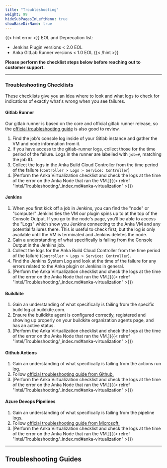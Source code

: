 ```yaml
---
title: "Troubleshooting"
weight: 99
hideSubPagesInLeftMenu: true
showBaseDirName: true
---
```

{{< hint error >}}
EOL and Deprecation list:
- Jenkins Plugin versions < 2.0 EOL
- Anka GitLab Runner versions < 1.0 EOL
{{< /hint >}}

**Please perform the checklist steps below before reaching out to customer support.**

---

### Troubleshooting Checklists

These checklists give you an idea where to look and what logs to check for indications of exactly what's wrong when you see failures.

#### Gitlab Runner

Our gitlab runner is based on the core and official gitlab runner release, so the [official troubleshooting guide](https://docs.gitlab.com/runner/faq/) is also good to review.

1. Find the job's console log inside of your Gitlab instance and gather the VM and node information from it.
1. If you have access to the gitlab-runner logs, collect those for the time period of the failure. Logs in the runner are labelled with `job=#`, matching the job ID.
1. Collect the logs in the Anka Build Cloud Controller from the time period of the failure (`Controller > Logs > Service: Controller`)
1. [Perform the Anka Virtualization checklist and check the logs at the time of the error on the Anka Node that ran the VM.]({{< relref "intel/Troubleshooting/_index.md#anka-virtualization" >}})

#### Jenkins

1. When you first kick off a job in Jenkins, you can find the "node" or "computer" Jenkins ties the VM our plugin spins up to at the top of the Console Output. If you go to the node's page, you'll be able to access the "Logs" which show you Jenkins connecting to the Anka VM and any potential failures there. This is useful to check first, but the log is only available until the VM is terminated and Jenkins deletes the node.
1. Gain a understanding of what specifically is failing from the Console Output in the Jenkins job.
1. Collect the logs for the Anka Build Cloud Controller from the time period of the failure (`Controller > Logs > Service: Controller`).
1. Find the Jenkins System Log and look at the time of the failure for any errors related to the Anka plugin or Jenkins in general.
1. [Perform the Anka Virtualization checklist and check the logs at the time of the error on the Anka Node that ran the VM.]({{< relref "intel/Troubleshooting/_index.md#anka-virtualization" >}})

#### Buildkite

1. Gain an understanding of what specifically is failing from the specific build log at buildkite.com.
1. Ensure the buildkite agent is configured correctly, registered and showing up properly on your buildkite organization agents page, and has an active status.
1. [Perform the Anka Virtualization checklist and check the logs at the time of the error on the Anka Node that ran the VM.]({{< relref "intel/Troubleshooting/_index.md#anka-virtualization" >}})

#### Github Actions

1. Gain an understanding of what specifically is failing from the actions run log.
1. Follow [official troubleshooting guide from Github.](https://docs.github.com/en/actions/monitoring-and-troubleshooting-workflows/about-monitoring-and-troubleshooting#troubleshooting-your-workflows)
1. [Perform the Anka Virtualization checklist and check the logs at the time of the error on the Anka Node that ran the VM.]({{< relref "intel/Troubleshooting/_index.md#anka-virtualization" >}})

#### Azure Devops Pipelines

1. Gain an understanding of what specifically is failing from the pipeline logs.
1. Follow [official troubleshooting guide from Microsoft.](https://docs.microsoft.com/en-us/azure/devops/pipelines/troubleshooting/troubleshooting?view=azure-devops)
1. [Perform the Anka Virtualization checklist and check the logs at the time of the error on the Anka Node that ran the VM.]({{< relref "intel/Troubleshooting/_index.md#anka-virtualization" >}})

---

## Troubleshooting Guides
